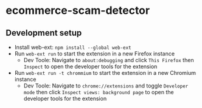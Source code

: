# ecommerce-scam-detector

## Development setup
- Install web-ext: `npm install --global web-ext`
- Run `web-ext run` to start the extension in a new Firefox instance
  - Dev Toole: Navigate to `about:debugging` and click `This Firefox` then `Inspect` to open the developer tools for the extension
- Run `web-ext run -t chrommium` to start the extension in a new Chromium instance
  - Dev Toole: Navigate to `chrome://extensions` and toggle `Developer mode` then click `Inspect views: background page` to open the developer tools for the extension
